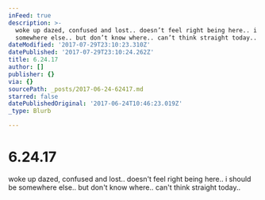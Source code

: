 ```yaml
---
inFeed: true
description: >-
  woke up dazed, confused and lost.. doesn’t feel right being here.. i should be
  somewhere else.. but don’t know where.. can’t think straight today..
dateModified: '2017-07-29T23:10:23.310Z'
datePublished: '2017-07-29T23:10:24.262Z'
title: 6.24.17
author: []
publisher: {}
via: {}
sourcePath: _posts/2017-06-24-62417.md
starred: false
datePublishedOriginal: '2017-06-24T10:46:23.019Z'
_type: Blurb

---
```

# 6.24.17

woke up dazed, confused and lost.. doesn't feel right being here.. i should be somewhere else.. but don't know where.. can't think straight today..